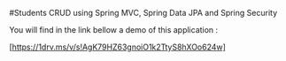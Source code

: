#Students CRUD using Spring MVC, Spring Data JPA and Spring Security

You will find in the link bellow a demo of this application :

[https://1drv.ms/v/s!AgK79HZ63gnoiO1k2TtyS8hXOo624w]